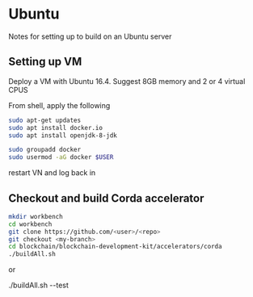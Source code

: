 # Ubuntu

Notes for setting up to build on an Ubuntu server 


## Setting up VM

Deploy a VM with Ubuntu 16.4. Suggest 8GB memory and 2 or 4 virtual CPUS 

From shell, apply the following

```bash
sudo apt-get updates
sudo apt install docker.io
sudo apt install openjdk-8-jdk

sudo groupadd docker
sudo usermod -aG docker $USER
```

restart VN and log back in

## Checkout and build Corda accelerator 

```bash
mkdir workbench
cd workbench
git clone https://github.com/<user>/<repo>
git checkout <my-branch>
cd blockchain/blockchain-development-kit/accelerators/corda
./buildAll.sh
```

or

./buildAll.sh --test